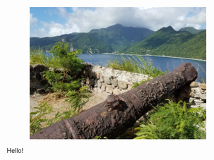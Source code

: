 <p align="center">
  <img src="https://raw.githubusercontent.com/zmughal/zmughal/master/img/cannon.jpg" alt="A cannon" height="300">
</p>

Hello!
